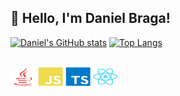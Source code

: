 ## 👋 Hello, I'm Daniel Braga!

  [![Daniel's GitHub stats](https://github-readme-stats.vercel.app/api?username=danielbbraga&show_icons=true&theme=tokyonight)](https://github.com/danielbbraga/github-readme-stats)
  [![Top Langs](https://github-readme-stats.vercel.app/api/top-langs?username=danielbbraga)](https://github.com/danielbbraga/github-readme-stats)

<div style="display: inline_block"><br>
    <img align="center" alt="DanielBraga-Ts" height="30" width="40" src="https://raw.githubusercontent.com/devicons/devicon/master/icons/java/java-plain.svg">
  <img align="center" alt="DanielBraga-Js" height="30" width="40" src="https://raw.githubusercontent.com/devicons/devicon/master/icons/javascript/javascript-plain.svg">
  <img align="center" alt="DanielBraga-Ts" height="30" width="40" src="https://raw.githubusercontent.com/devicons/devicon/master/icons/typescript/typescript-plain.svg">
  <img align="center" alt="DanielBraga-React" height="30" width="40" src="https://raw.githubusercontent.com/devicons/devicon/master/icons/react/react-original.svg">
</div>
  
  ##

